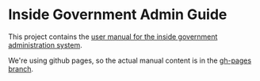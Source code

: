 # Inside Government Admin Guide

This project contains the [user manual for the inside government administration system](http://alphagov.github.com/inside-government-admin-guide/). 

We're using github pages, so the actual manual content is in the [gh-pages branch](https://github.com/alphagov/inside-government-admin-guide/tree/gh-pages).

